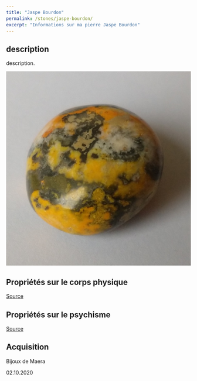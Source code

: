 ```yaml
---
title: "Jaspe Bourdon"
permalink: /stones/jaspe-bourdon/
excerpt: "Informations sur ma pierre Jaspe Bourdon"
---
```


## description
description.

![Jaspe Bourdon](/images/stones/JaspeBourdon_BijouxdeMaera_20201002.jpg "Jaspe Bourdon")

## Propriétés sur le corps physique


[Source](https://)


## Propriétés sur le psychisme


[Source](https://)

## Acquisition
Bijoux de Maera

02.10.2020
